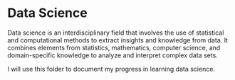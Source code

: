 # Data Science

Data science is an interdisciplinary field that involves the use of statistical and computational methods to extract insights and knowledge from data. It combines elements from statistics, mathematics, computer science, and domain-specific knowledge to analyze and interpret complex data sets.

I will use this folder to document my progress in learning data science.
